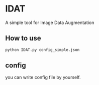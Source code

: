 # IDAT
A simple tool for Image Data Augmentation

## How to use
```bash
python IDAT.py config_simple.json
```

## config
you can write config file by yourself.